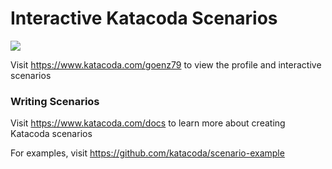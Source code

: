 # Interactive Katacoda Scenarios

[![](http://shields.katacoda.com/katacoda/goenz79/count.svg)](https://www.katacoda.com/goenz79 "Get your profile on Katacoda.com")

Visit https://www.katacoda.com/goenz79 to view the profile and interactive scenarios

### Writing Scenarios
Visit https://www.katacoda.com/docs to learn more about creating Katacoda scenarios

For examples, visit https://github.com/katacoda/scenario-example
